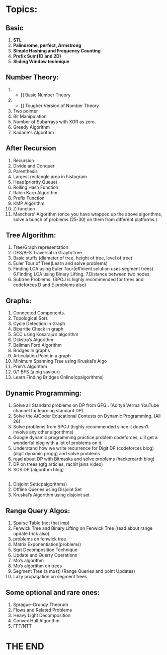 # Topics:
## **Basic**
1. **STL**
2. **Palindrome, perfect, Armstrong**
3. **Simple Hashing and Frequency Counting**
4. **Prefix Sum(1D and 2D)** 
5. **Sliding Window technique**

## Number Theory:
1. - [] Basic Number Theory
7. - [] Tougher Version of Number Theory
8. Two pointer
9. Bit Manipulation
10. Number of Subarrays with XOR as zero.
11. Greedy Algorithm
12. Kadane's Algorithm

## After Recursion
1. Recursion
14. Divide and Conquer
15. Parenthesis
16. Largest rectangle area in histogram
17. Heap(priority Queue)
18. Rolling Hash Function
19. Rabin Karp Algorithm
20. Prefix Function
21. KMP Algorithm
22. Z-function
23. Manchers' Algorithm (once you have wrapped up the above algorithms, solve a bunch of problems (25-30) on them from different platforms.)  

## Tree Algorithm:  
1. Tree/Graph representation  
2. DFS/BFS Traversal in Graph/Tree  
3. Basic stuffs (diameter of tree, height of tree, level of tree)  
4. Euler Tour of Tree(Learn and solve problems)  
5. Finding LCA using Euler Tour{efficient solution uses segment trees)  6.Finding LCA using Binary Lifting. 7.Distance between two nodes.  
6. Subtree Problems. (SPOJ is highly recommended for trees and codeforces D and E problems 
also)  
 
 
## Graphs:
1. Connected Components.  
2. Topological Sort.  
3. Cycle Detection in Graph  
4. Bipartite Check in graph  
5. SCC using Kosaraju’s algorithm  
6. Dijkstra’s Algorithm  
7. Bellman Ford Algorithm  
8. Bridges In graphs  
9. Articulation Point in a graph  
10. Minimum Spanning Tree using Kruskal’s Algo  
11. Prim’s Algorithm  
12. 0/1 BFS (a big saviour)  
13. Learn Finding Bridges Online(cpalgorithms) 
 
 
## Dynamic Programming: 
1.	Solve all Standard problems on DP from GFG.. (Aditya Verma YouTube channel for learning standard DP) 
1.	Solve the AtCoder Educational Contests on Dynamic Programming. (All 26)  
2.	Solve problems from SPOJ (highly recommended since it doesn’t involve any other algorithms)  
3. Google dynamic programming practice problem codeforces, u’ll get a wonderful blog with a lot of problems on it.  
4. Understand how we write recurrence for Digit DP (codeforces blog) (digit dynamic progg) and solve problems  
5. read about DP with Bitmasks and solve problems (hackerearth blog)  
6. DP on trees (gfg articles, rachit jains video)  
7. SOS DP (algorithm blog)  
 
## 
1. Disjoint Set(cpalgorithms)  
2. Offline Queries using Disjoint Set 
3. Kruskal’s Algorithm using disjoint set  
 
## Range Query Algos:  
1. Sparse Table (not that imp)  
2. Fenwick Tree and Binary Lifting on Fenwick Tree (read about range update trick also) 
3. problems on fenwick tree 
4. Matrix Exponentiation(problems)  
5. Sqrt Decomposition Technique 
6. Update and Querry Operations  
7.	Mo’s algorithm  
8.	Mo’s algorithm on trees  
9. Segment Tree (a must) (Range Queries and point Updates) 
10. Lazy propagation on segment trees  
 
## Some optional and rare ones:  
1. Sprague-Grundy Theorum  
2. Flows and Related Problems  
3. Heavy Light Decomposition  
4. Convex Hull Algorithm  
5. FFT/NTT
# THE END
